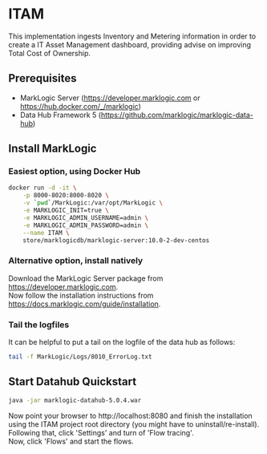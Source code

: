 # ITAM
This implementation ingests Inventory and Metering information in order to create a IT Asset Management dashboard, providing advise on improving Total Cost of Ownership.

## Prerequisites
- MarkLogic Server (https://developer.marklogic.com or https://hub.docker.com/_/marklogic)
- Data Hub Framework 5 (https://github.com/marklogic/marklogic-data-hub)

## Install MarkLogic
### Easiest option, using Docker Hub
```sh
docker run -d -it \
    -p 8000-8020:8000-8020 \
    -v `pwd`/MarkLogic:/var/opt/MarkLogic \
    -e MARKLOGIC_INIT=true \
    -e MARKLOGIC_ADMIN_USERNAME=admin \
    -e MARKLOGIC_ADMIN_PASSWORD=admin \
    --name ITAM \
    store/marklogicdb/marklogic-server:10.0-2-dev-centos
```
### Alternative option, install natively
Download the MarkLogic Server package from https://developer.marklogic.com.  
Now follow the installation instructions from https://docs.marklogic.com/guide/installation.

### Tail the logfiles
It can be helpful to put a tail on the logfile of the data hub as follows:
```sh
tail -f MarkLogic/Logs/8010_ErrorLog.txt
```

## Start Datahub Quickstart
```sh
java -jar marklogic-datahub-5.0.4.war
```
Now point your browser to http://localhost:8080 and finish the installation using the ITAM project root directory (you might have to uninstall/re-install).  
Following that, click 'Settings' and turn of 'Flow tracing'.  
Now, click 'Flows' and start the flows.


